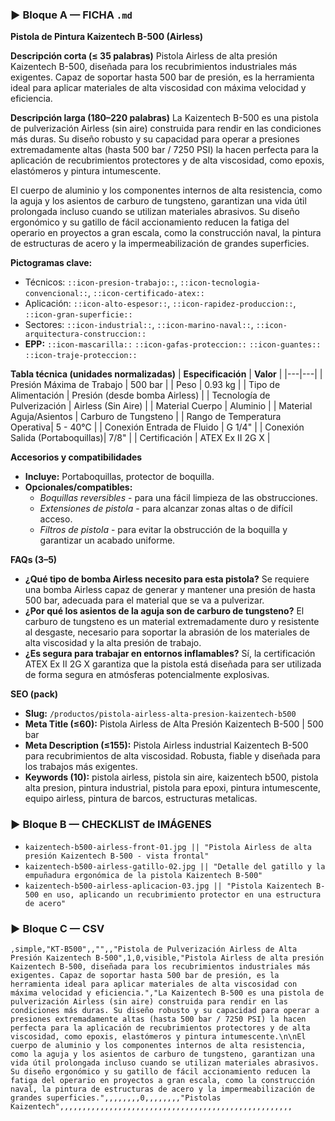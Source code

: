 ### ▶ Bloque A — FICHA `.md`
**Pistola de Pintura Kaizentech B-500 (Airless)**

**Descripción corta (≤ 35 palabras)**
Pistola Airless de alta presión Kaizentech B-500, diseñada para los recubrimientos industriales más exigentes. Capaz de soportar hasta 500 bar de presión, es la herramienta ideal para aplicar materiales de alta viscosidad con máxima velocidad y eficiencia.

**Descripción larga (180–220 palabras)**
La Kaizentech B-500 es una pistola de pulverización Airless (sin aire) construida para rendir en las condiciones más duras. Su diseño robusto y su capacidad para operar a presiones extremadamente altas (hasta 500 bar / 7250 PSI) la hacen perfecta para la aplicación de recubrimientos protectores y de alta viscosidad, como epoxis, elastómeros y pintura intumescente.

El cuerpo de aluminio y los componentes internos de alta resistencia, como la aguja y los asientos de carburo de tungsteno, garantizan una vida útil prolongada incluso cuando se utilizan materiales abrasivos. Su diseño ergonómico y su gatillo de fácil accionamiento reducen la fatiga del operario en proyectos a gran escala, como la construcción naval, la pintura de estructuras de acero y la impermeabilización de grandes superficies.

**Pictogramas clave:**
- Técnicos: `::icon-presion-trabajo::`, `::icon-tecnologia-convencional::`, `::icon-certificado-atex::`
- Aplicación: `::icon-alto-espesor::`, `::icon-rapidez-produccion::`, `::icon-gran-superficie::`
- Sectores: `::icon-industrial::`, `::icon-marino-naval::`, `::icon-arquitectura-construccion::`
- **EPP:** `::icon-mascarilla::` `::icon-gafas-proteccion::` `::icon-guantes::` `::icon-traje-proteccion::`

**Tabla técnica (unidades normalizadas)**
| **Especificación** | **Valor** |
|---|---|
| Presión Máxima de Trabajo | 500 bar |
| Peso | 0.93 kg |
| Tipo de Alimentación | Presión (desde bomba Airless) |
| Tecnología de Pulverización | Airless (Sin Aire) |
| Material Cuerpo | Aluminio |
| Material Aguja/Asientos | Carburo de Tungsteno |
| Rango de Temperatura Operativa| 5 - 40°C |
| Conexión Entrada de Fluido | G 1/4" |
| Conexión Salida (Portaboquillas)| 7/8" |
| Certificación | ATEX Ex II 2G X |

**Accesorios y compatibilidades**
- **Incluye:** Portaboquillas, protector de boquilla.
- **Opcionales/compatibles:**
  - *Boquillas reversibles* - para una fácil limpieza de las obstrucciones.
  - *Extensiones de pistola* - para alcanzar zonas altas o de difícil acceso.
  - *Filtros de pistola* - para evitar la obstrucción de la boquilla y garantizar un acabado uniforme.

**FAQs (3–5)**
- **¿Qué tipo de bomba Airless necesito para esta pistola?** Se requiere una bomba Airless capaz de generar y mantener una presión de hasta 500 bar, adecuada para el material que se va a pulverizar.
- **¿Por qué los asientos de la aguja son de carburo de tungsteno?** El carburo de tungsteno es un material extremadamente duro y resistente al desgaste, necesario para soportar la abrasión de los materiales de alta viscosidad y la alta presión de trabajo.
- **¿Es segura para trabajar en entornos inflamables?** Sí, la certificación ATEX Ex II 2G X garantiza que la pistola está diseñada para ser utilizada de forma segura en atmósferas potencialmente explosivas.

**SEO (pack)**
- **Slug:** `/productos/pistola-airless-alta-presion-kaizentech-b500`
- **Meta Title (≤60):** Pistola Airless de Alta Presión Kaizentech B-500 | 500 bar
- **Meta Description (≤155):** Pistola Airless industrial Kaizentech B-500 para recubrimientos de alta viscosidad. Robusta, fiable y diseñada para los trabajos más exigentes.
- **Keywords (10):** pistola airless, pistola sin aire, kaizentech b500, pistola alta presion, pintura industrial, pistola para epoxi, pintura intumescente, equipo airless, pintura de barcos, estructuras metalicas.

### ▶ Bloque B — CHECKLIST de IMÁGENES
- `kaizentech-b500-airless-front-01.jpg || "Pistola Airless de alta presión Kaizentech B-500 - vista frontal"`
- `kaizentech-b500-airless-gatillo-02.jpg || "Detalle del gatillo y la empuñadura ergonómica de la pistola Kaizentech B-500"`
- `kaizentech-b500-airless-aplicacion-03.jpg || "Pistola Kaizentech B-500 en uso, aplicando un recubrimiento protector en una estructura de acero"`

### ▶ Bloque C — CSV
```csv
,simple,"KT-B500",,"",,"Pistola de Pulverización Airless de Alta Presión Kaizentech B-500",1,0,visible,"Pistola Airless de alta presión Kaizentech B-500, diseñada para los recubrimientos industriales más exigentes. Capaz de soportar hasta 500 bar de presión, es la herramienta ideal para aplicar materiales de alta viscosidad con máxima velocidad y eficiencia.","La Kaizentech B-500 es una pistola de pulverización Airless (sin aire) construida para rendir en las condiciones más duras. Su diseño robusto y su capacidad para operar a presiones extremadamente altas (hasta 500 bar / 7250 PSI) la hacen perfecta para la aplicación de recubrimientos protectores y de alta viscosidad, como epoxis, elastómeros y pintura intumescente.\n\nEl cuerpo de aluminio y los componentes internos de alta resistencia, como la aguja y los asientos de carburo de tungsteno, garantizan una vida útil prolongada incluso cuando se utilizan materiales abrasivos. Su diseño ergonómico y su gatillo de fácil accionamiento reducen la fatiga del operario en proyectos a gran escala, como la construcción naval, la pintura de estructuras de acero y la impermeabilización de grandes superficies.",,,,,,,,0,,,,,,,,"Pistolas Kaizentech",,,,,,,,,,,,,,,,,,,,,,,,,,,,,,,,,,,,,,,,,,,,,,,,,,,,
```